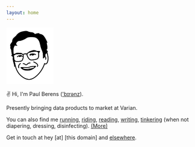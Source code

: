 ```yaml
---
layout: home
---
```

<img src="/assets/images/pmb.avatar.tr.png" width="25%" height="25%">

✌ Hi, I'm Paul Berens (['b&#x026A;r&#x0259;nz](/assets/audio/berens.mp3)).

Presently bringing data products to market at Varian.

You can also find me [running](/run/), [riding](/cycling/), [reading](/books/), [writing](/blog/), [tinkering](/learning/) (when not diapering, dressing, disinfecting). [(More)](/infobox/)

Get in touch at hey [at] [this domain] and [elsewhere](/contact/).